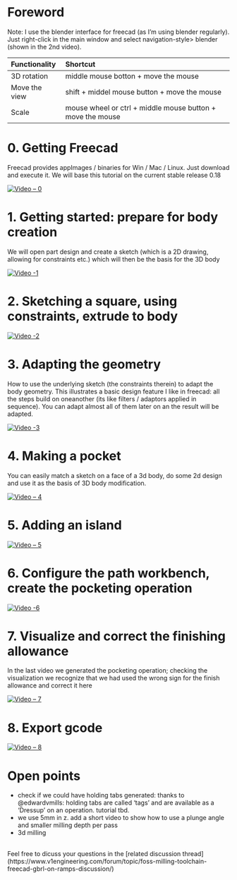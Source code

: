 # Foreword

Note: I use the blender interface for freecad (as I’m using blender regularly). Just right-click in the main window and select navigation-style> blender (shown in the 2nd video).

| Functionality | Shortcut      |
| :------------- |:-------------|
| 3D rotation   |middle mouse botton + move the mouse |
| Move the view |shift + middel mouse button + move the mouse |
| Scale         |mouse wheel or ctrl + middle mouse button + move the mouse |


# 0. Getting Freecad

Freecad provides appImages / binaries for Win / Mac / Linux. Just download and execute it. We will base this tutorial on the current stable release 0.18

[![Video – 0](http://img.youtube.com/vi/aXOwi4yDWuY/0.jpg)](https://www.youtube.com/watch?v=aXOwi4yDWuY)


# 1. Getting started: prepare for body creation
We will open part design and create a sketch (which is a 2D drawing, allowing for constraints etc.) which will then be the basis for the 3D body

[![Video -1](http://img.youtube.com/vi/uvMJVKm25mM/0.jpg)](https://www.youtube.com/watch?v=uvMJVKm25mM)


# 2.  Sketching a square, using constraints, extrude to body

[![Video -2](http://img.youtube.com/vi/NsnNnIFMbkQ/0.jpg)](https://www.youtube.com/watch?v=NsnNnIFMbkQ)


# 3. Adapting the geometry

How to use the underlying sketch (the constraints therein) to adapt the body geometry. This illustrates a basic design feature I like in freecad: all the steps build on oneanother (its like filters / adaptors applied in sequence). You can adapt almost all of them later on an the result will be adapted.

[![Video -3](http://img.youtube.com/vi/oMFNh4hp3A8/0.jpg)](https://www.youtube.com/watch?v=oMFNh4hp3A8)


# 4. Making a pocket

You can easily match a sketch on a face of a 3d body, do some 2d design and use it as the basis of 3D body modification.

[![Video – 4](http://img.youtube.com/vi/FBp4xR3D_J4/0.jpg)](https://www.youtube.com/watch?v=FBp4xR3D_J4)

# 5. Adding an island

[![Video – 5](http://img.youtube.com/vi/SoJ363wfyG8/0.jpg)](https://www.youtube.com/watch?v=SoJ363wfyG8)

# 6. Configure the path workbench, create the pocketing operation

[![Video -6](http://img.youtube.com/vi/1RDEcL7GOIQ/0.jpg)](https://www.youtube.com/watch?v=1RDEcL7GOIQ)

# 7. Visualize and correct the finishing allowance
In the last video we generated the pocketing operation; checking the visualization we recognize that we had used the wrong sign for the finish allowance and correct it here

[![Video – 7](http://img.youtube.com/vi/3qmyA0SOTy8/0.jpg)](https://www.youtube.com/watch?v=3qmyA0SOTy8)

# 8. Export gcode

[![Video – 8](http://img.youtube.com/vi/Hlzd1YXwUFM/0.jpg)](https://www.youtube.com/watch?v=Hlzd1YXwUFM)
 
# Open points
+ check if we could have holding tabs generated: thanks to @edwardvmills: holding tabs are called ‘tags’ and are available as a ‘Dressup’ on an operation. tutorial tbd.
+ we use 5mm in z. add a short video to show how to use a plunge angle and smaller milling depth per pass
+ 3d milling

<br>
Feel free to dicuss your questions in the [related discussion thread](https://www.v1engineering.com/forum/topic/foss-milling-toolchain-freecad-gbrl-on-ramps-discussion/) 

